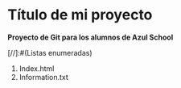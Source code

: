# Título de mi proyecto
**Proyecto de Git para los alumnos de Azul School**

[//]:#(Listas enumeradas)

1. Index.html
2. Information.txt